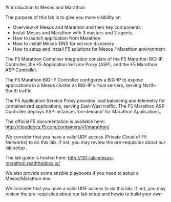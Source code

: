 #Introduction to Mesos and Marathon

The purpose of this lab is to give you more visibility on

* Overview of Mesos and Marathon and their key components
* Install Mesos and Marathon with 3 masters and 2 agents
* How to launch application from Marathon
* How to install Mesos-DNS for service discovery
* How to setup and install F5 solutions for Mesos / Marathon environment

The F5 Marathon Container Integration consists of the F5 Marathon BIG-IP Controller, the F5 Application Service Proxy (ASP), and the F5 Marathon ASP Controller.

The F5 Marathon BIG-IP Controller configures a BIG-IP to expose applications in a Mesos cluster as BIG-IP virtual servers, serving North-South traffic.

The F5 Application Service Proxy provides load balancing and telemetry for containerized applications, serving East-West traffic. The F5 Marathon ASP Controller deploys ASP instances ‘on-demand’ for Marathon Applications. 

The official F5 documentation is available here: http://clouddocs.f5.com/containers/v1/marathon/

We consider that you have a valid UDF access (Private Cloud of F5 Networks) to do this lab. If not, you may review the pre-requisites about our lab setup .

The lab guide is hosted here: http://101-lab-mesos-marathon.readthedocs.io/

We also provide some ansible playbooks if you need to setup a Mesos/Marathon env.

We consider that you have a valid UDF access to do this lab. If not, you may review the pre-requisites about our lab setup and howto to build your own